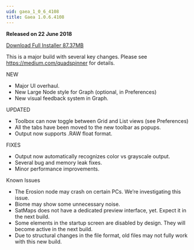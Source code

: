 ```yaml
---
uid: gaea_1_0_6_4108
title: Gaea 1.0.6.4108
---
```



**Released on 22 June 2018**

<a href="http://viridian.quadspinner.com/gaea/Gaea-EAP-4108.exe">Download Full Installer 87.37MB</a> <br>


<div class="release-note">

This is a major build with several key changes.
Please see https://medium.com/quadspinner for details.

NEW
- Major UI overhaul.
- New Large Node style for Graph (optional, in Preferences)
- New visual feedback system in Graph.

UPDATED
- Toolbox can now toggle between Grid and List views (see Preferences)
- All the tabs have been moved to the new toolbar as popups.
- Output now supports .RAW float format.

FIXES
- Output now automatically recognizes color vs grayscale output.
- Several bug and memory leak fixes.
- Minor performance improvements.

Known Issues
- The Erosion node may crash on certain PCs. We’re investigating this issue.
- Biome may show some unnecessary noise.
- SatMaps does not have a dedicated preview interface, yet. Expect it in the next build.
- Some elements in the startup screen are disabled by design. They will become active in the next build.
- Due to structural changes in the file format, old files may not fully work with this new build.

</div>

